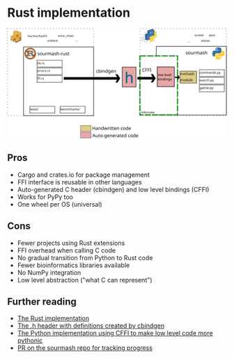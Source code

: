 # Rust implementation

[![](poster/figures/arch_rust.svg?sanitize=true)](poster/figures/arch_rust.svg)

## Pros

- Cargo and crates.io for package management
- FFI interface is reusable in other languages
- Auto-generated C header (cbindgen) and low level bindings (CFFI)
- Works for PyPy too
- One wheel per OS (universal)

## Cons

- Fewer projects using Rust extensions
- FFI overhead when calling C code
- No gradual transition from Python to Rust code
- Fewer bioinformatics libraries available
- No NumPy integration
- Low level abstraction ("what C can represent")

## Further reading

- [The Rust implementation][1]
- [The .h header with definitions created by cbindgen][2]
- [The Python implementation using CFFI to make low level code more pythonic][3]
- [PR on the sourmash repo for tracking progress][4]

[1]: https://github.com/luizirber/sourmash-rust
[2]: https://github.com/luizirber/sourmash-rust/blob/920809c4dee692f83f40cad08b018ad4cd859c72/target/sourmash.h
[3]: https://github.com/dib-lab/sourmash/pull/424/files#diff-2032759ae736988ba55922787626efb5
[4]: https://github.com/dib-lab/sourmash/pull/424
